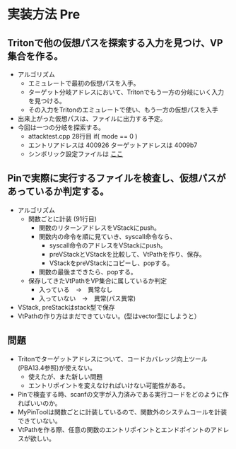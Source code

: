 # 実装方法 Pre
 ## Tritonで他の仮想パスを探索する入力を見つけ、VP集合を作る。
 - アルゴリズム
   - エミュレートで最初の仮想パスを入手。
   - ターゲット分岐アドレスにおいて、Tritonでもう一方の分岐にいく入力を見つける。
   - その入力をTritonのエミュレートで使い、もう一方の仮想パスを入手
 - 出来上がった仮想パスは、ファイルに出力する予定。
 - 今回は一つの分岐を探索する。
   - attacktest.cpp 28行目 if( mode == 0 )
   - エントリアドレスは 400926 ターゲットアドレスは 4009b7
   - シンボリック設定ファイルは [ここ](https://github.com/imshota/VtPath_emulate/blob/master/attack.map)
 
 ## Pinで実際に実行するファイルを検査し、仮想パスがあっているか判定する。
 - アルゴリズム
   - 関数ごとに計装 (91行目)
     - 関数のリターンアドレスをVStackにpush。
     - 関数内の命令を順に見ていき、syscall命令なら、
       - syscall命令のアドレスをVStackにpush。
       - preVStackとVStackを比較して、VtPathを作り、保存。
       - VStackをpreVStackにコピーし、popする。
     - 関数の最後まできたら、popする。
   - 保存してきたVtPathをVP集合に属しているか判定
     - 入っている　→　異常なし
     - 入っていない　→　異常(パス異常)
 - VStack, preStackはstack型で保存
 - VtPathの作り方はまだできていない。(型はvector型にしようと）
 
 ## 問題
 - Tritonでターゲットアドレスについて、コードカバレッジ向上ツール(PBA13.4参照)が使えない。
   - 使えたが、また新しい問題
   - エントリポイントを変えなければいけない可能性がある。
 - Pinで検査する時、scanfの文字が入力済みである実行コードをどのように作ればいいのか。
 - MyPinToolは関数ごとに計装しているので、関数外のシステムコールを計装できていない。
 - VtPathを作る際、任意の関数のエントリポイントとエンドポイントのアドレスが欲しい。
 

